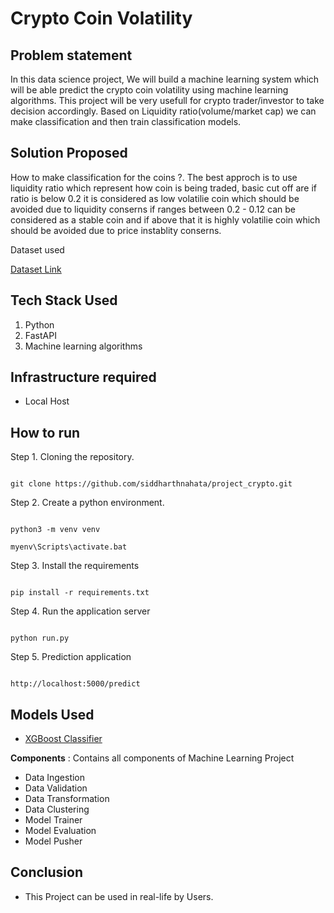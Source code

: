 
# Crypto Coin Volatility

## Problem statement

In this data science project, We will build a machine learning system which will be able predict the crypto coin volatility using machine learning algorithms. This project will be very usefull for crypto trader/investor to take decision accordingly. Based on Liquidity ratio(volume/market cap) we can make classification and then train classification models.

## Solution Proposed

How to make  classification for the coins ?. The best approch is to use liquidity ratio which represent how coin is being traded, basic cut off are if ratio is below 0.2 it is considered as low volatilie coin which should be avoided due to liquidity conserns if ranges between 0.2 - 0.12 can be considered as a stable coin and if above that it is highly volatilie coin which should be avoided due to price instablity conserns.

Dataset used
 <html>
<a href="https://drive.google.com/drive/folders/1qvXRekLJkdLwoI5dxb86OOx5KooklLGC"> Dataset Link</a>
</html>



## Tech Stack Used

1. Python
2. FastAPI
3. Machine learning algorithms

## Infrastructure required

* Local Host 

## How to run

Step 1. Cloning the repository.

```

git clone https://github.com/siddharthnahata/project_crypto.git

```

Step 2. Create a python environment.

```

python3 -m venv venv

```

```
myenv\Scripts\activate.bat

```

Step 3. Install the requirements

```

pip install -r requirements.txt

```

Step 4. Run the application server

```

python run.py

```

Step 5. Prediction application

```

http://localhost:5000/predict

```

## Models Used

* [XGBoost Classifier](https://xgboost.readthedocs.io/en/stable/)

**Components** : Contains all components of Machine Learning Project

- Data Ingestion
- Data Validation
- Data Transformation
- Data Clustering
- Model Trainer
- Model Evaluation
- Model Pusher

## Conclusion

- This Project can be used in real-life by Users.


